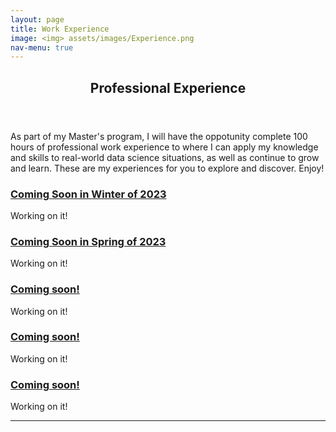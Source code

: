 ```yaml
---
layout: page
title: Work Experience
image: <img> assets/images/Experience.png
nav-menu: true
---
```


<!-- Main -->
<div id="main" class="alt">

<!-- One -->
<section id="one">
	<div class="inner">
		<header class="major">
			<h1>Professional Experience</h1>
		</header>

<!-- Content -->
<h2 id="Professional Experience"></h2>
<p>As part of my Master's program, I will have the oppotunity complete 100 hours of professional work experience to where I can apply my knowledge and skills to real-world data science situations, as well as continue to grow and learn. These are my experiences for you to explore and discover. Enjoy! </p>
<div class="row">
	<div class="6u 12u$(small)">
		<h3><u><b>Coming Soon in Winter of 2023</b></u></h3>
		<p>Working on it!</p>
	</div>
	<div class="6u$ 12u$(small)">
		<h3><u><b>Coming Soon in Spring of 2023</b></u></h3>
		<p>Working on it!</p>
	</div>
	<!-- Break -->
	<div class="4u 12u$(medium)">
		<h3><u><b>Coming soon!</b></u></h3>
		<p>Working on it!</p>
	</div>
	<div class="4u 12u$(medium)">
		<h3><u><b>Coming soon!</b></u></h3>
		<p>Working on it!</p>
	</div>
	<div class="4u$ 12u$(medium)">
		<h3><u><b>Coming soon!</b></u></h3>
		<p>Working on it!</p>
	</div>
</div>

<hr class="major" />
